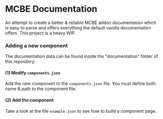 # MCBE Documentation
An attempt to create a better & reliable MCBE addon documentation which is easy to parse and offers everything the default vanilla documentation offers. This project is a heavy WIP.

### Adding a new component
The documentation data can be found inside the "documentation" folder of this repository.
#### (1) Modify ```components.json```
Add the new component to the ```components.json``` file. You must define both: name & path to the component file.

#### (2) Add the component
Take a look at the file ```example.json``` to see how to build a component page.